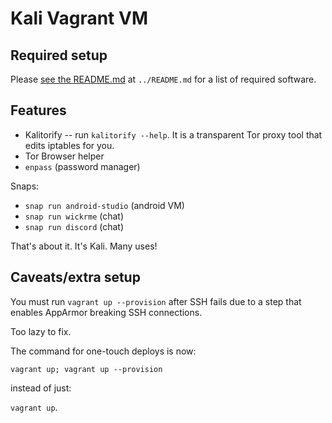 # Kali Vagrant VM

## Required setup

Please [see the README.md](../blob/master/README.md) at `../README.md` for a list of required software.

## Features

- Kalitorify -- run `kalitorify --help`. It is a transparent Tor proxy tool that edits iptables for you.
- Tor Browser helper
- `enpass` (password manager)


Snaps:
 - `snap run android-studio` (android VM)
 - `snap run wickrme` (chat)
 - `snap run discord` (chat)

That's about it. It's Kali. Many uses!

## Caveats/extra setup

You must run `vagrant up --provision` after SSH fails due to a step that enables AppArmor breaking SSH connections.

Too lazy to fix.

The command for one-touch deploys is now:

`vagrant up; vagrant up --provision`

instead of just:

`vagrant up`.
